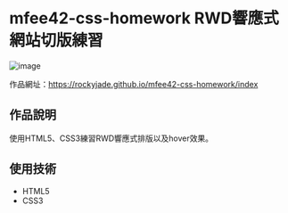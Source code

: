 # mfee42-css-homework RWD響應式網站切版練習
![image](https://github.com/RockyJade/mfee42-css-homework/assets/50537438/b2a19e51-0668-4ecf-9a6d-dde461bc3eec)

作品網址：https://rockyjade.github.io/mfee42-css-homework/index
## 作品說明

使用HTML5、CSS3練習RWD響應式排版以及hover效果。

## 使用技術

- HTML5
- CSS3
